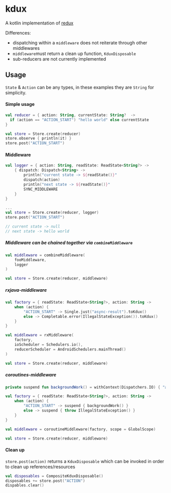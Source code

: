 # kdux

A kotlin implementation of [redux](https://redux.js.org/)

Differences:

- dispatching within a `middleware` does not reiterate through other middlewares
- `middleware`must return a clean up function, `KduxDisposable`
- sub-reducers are not currently implemented

## Usage

`State` & `Action` can be any types, in these examples they are `String` for simplicity.

#### Simple usage

```kotlin
val reducer = { action: String, currentState: String?  ->
  if (action == "ACTION_START") "hello world" else currentState
}

val store = Store.create(reducer)
store.observe { println(it) }
store.post("ACTION_START")
```


#### Middleware

```kotlin
val logger = { action: String, readState: ReadState<String?> ->
    { dispatch: Dispatch<String> ->
        println("current state -> ${readState()}"
        dispatch(action)
        println("next state -> ${readState()}"
        SYNC_MIDDLEWARE
    }
}

...
val store = Store.create(reducer, logger)
store.post("ACTION_START")

// current state -> null
// next state -> hello world
```

##### Middleware can be chained together via `combineMiddleware`

```kotlin
val middleware = combineMiddleware(
    fooMiddleware,
    logger
)

val store = Store.create(reducer, middleware)
```

##### rxjava-middleware

```kotlin
val factory = { readState: ReadState<String?>, action: String ->
    when (action) {
        "ACTION_START" -> Single.just("async-result").toKdux()
        else -> Completable.error(IllegalStateException()).toKdux()
    }
}

val middleware = rxMiddleware(
    factory, 
    ioScheduler = Schedulers.io(), 
    reducerScheduler = AndroidSchedulers.mainThread()
)

val store = Store.create(reducer, middleware)
```

##### coroutines-middleware

```kotlin
private suspend fun backgroundWork() = withContext(Dispatchers.IO) { "async-result" }

val factory = { readState: ReadState<String?>, action: String ->
    when (action) {
        "ACTION_START" -> suspend { backgroundWork() }
        else -> suspend { throw IllegalStateException() }
    }
}

val middleware = coroutineMiddleware(factory, scope = GlobalScope)

val store = Store.create(reducer, middleware)
```

#### Clean up

`store.post(action)` returns a `KduxDisposable` which can be invoked in order to clean up references/resources

```kotlin
val disposables = CompositeKduxDisposable()
disposables += store.post("ACTION")
dispables.clear()
```
